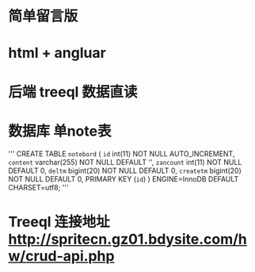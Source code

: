 # 简单留言版


# html + angluar
# 后端 treeql 数据直读

# 数据库 单note表
'''
CREATE TABLE `notebord` (
  `id` int(11) NOT NULL AUTO_INCREMENT,
  `content` varchar(255) NOT NULL DEFAULT '',
  `zancount` int(11) NOT NULL DEFAULT 0,
  `deltm` bigint(20) NOT NULL DEFAULT 0,
  `createtm` bigint(20) NOT NULL DEFAULT 0,
  PRIMARY KEY (`id`)
) ENGINE=InnoDB DEFAULT CHARSET=utf8;
'''
# Treeql 连接地址 http://spritecn.gz01.bdysite.com/hw/crud-api.php
